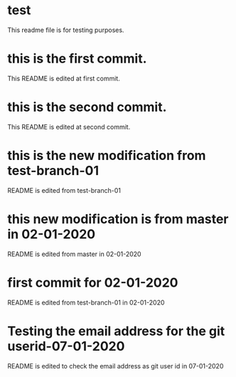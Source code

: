 # test

This readme file is for testing purposes.

# this is the first commit.

This README is edited at first commit.

# this is the second commit.

This README is edited at second commit.

# this is the new modification from test-branch-01

README is edited from test-branch-01

# this new modification is from master in 02-01-2020

README is edited from master in 02-01-2020

# first commit for 02-01-2020

README is edited from test-branch-01 in 02-01-2020

# Testing the email address for the git userid-07-01-2020

README is edited to check the email address as git user id in 07-01-2020
